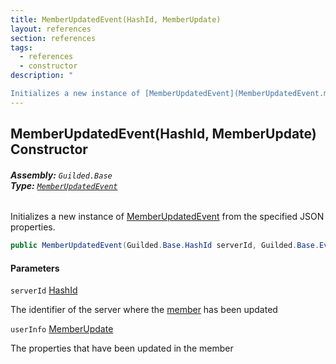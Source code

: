 ```yaml
---
title: MemberUpdatedEvent(HashId, MemberUpdate)
layout: references
section: references
tags:
  - references
  - constructor
description: "

Initializes a new instance of [MemberUpdatedEvent](MemberUpdatedEvent.md 'Guilded.Base.Events.MemberUpdatedEvent') from the specified JSON properties."
---
```


## MemberUpdatedEvent(HashId, MemberUpdate) Constructor
###### **Assembly:** `Guilded.Base`<br/>**Type:** [`MemberUpdatedEvent`](MemberUpdatedEvent.md 'Guilded.Base.Events.MemberUpdatedEvent')

Initializes a new instance of [MemberUpdatedEvent](MemberUpdatedEvent.md 'Guilded.Base.Events.MemberUpdatedEvent') from the specified JSON properties.

```csharp
public MemberUpdatedEvent(Guilded.Base.HashId serverId, Guilded.Base.Events.MemberUpdatedEvent.MemberUpdate userInfo);
```
#### Parameters

<a name='Guilded.Base.Events.MemberUpdatedEvent.MemberUpdatedEvent(Guilded.Base.HashId,Guilded.Base.Events.MemberUpdatedEvent.MemberUpdate).serverId'></a>

`serverId` [HashId](HashId.md 'Guilded.Base.HashId')

The identifier of the server where the [member](MemberUpdatedEvent.UserInfo.md 'Guilded.Base.Events.MemberUpdatedEvent.UserInfo') has been updated

<a name='Guilded.Base.Events.MemberUpdatedEvent.MemberUpdatedEvent(Guilded.Base.HashId,Guilded.Base.Events.MemberUpdatedEvent.MemberUpdate).userInfo'></a>

`userInfo` [MemberUpdate](MemberUpdatedEvent.MemberUpdate.md 'Guilded.Base.Events.MemberUpdatedEvent.MemberUpdate')

The properties that have been updated in the member